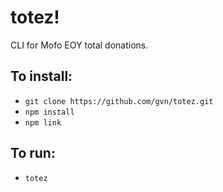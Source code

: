# totez!

CLI for Mofo EOY total donations.

## To install:

- `git clone https://github.com/gvn/totez.git`
- `npm install`
- `npm link`

## To run:

- `totez`
